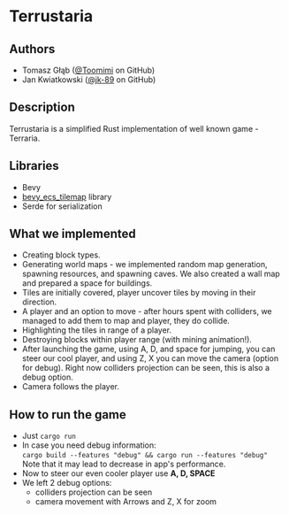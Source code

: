 # Terrustaria

## Authors
- Tomasz Głąb ([@Toomimi](https://github.com/Toomimi) on GitHub)
- Jan Kwiatkowski ([@jk-89](https://github.com/jk-89) on GitHub)

## Description
Terrustaria is a simplified Rust implementation of well known game - Terraria.

## Libraries
- Bevy
- [bevy_ecs_tilemap](https://github.com/StarArawn/bevy_ecs_tilemap) library
- Serde for serialization

## What we implemented
- Creating block types.
- Generating world maps - we implemented random map generation, spawning resources, and spawning caves. We also created a wall map and prepared a space for buildings.
- Tiles are initially covered, player uncover tiles by moving in their direction.
- A player and an option to move - after hours spent with colliders, we managed to add them to map and player, they do collide.
- Highlighting the tiles in range of a player.
- Destroying blocks within player range (with mining animation!).
- After launching the game, using A, D, and space for jumping, you can steer our cool player, and using Z, X you can move the camera (option for debug). Right now colliders projection can be seen, this is also a debug option.
- Camera follows the player.

## How to run the game
- Just `cargo run`
- In case you need debug information:  
  `cargo build --features "debug" && cargo run --features "debug"`  
  Note that it may lead to decrease in app's performance.
- Now to steer our even cooler player use **A, D, SPACE** 
- We left 2 debug options:
  - colliders projection can be seen
  - camera movement with Arrows and Z, X for zoom 
